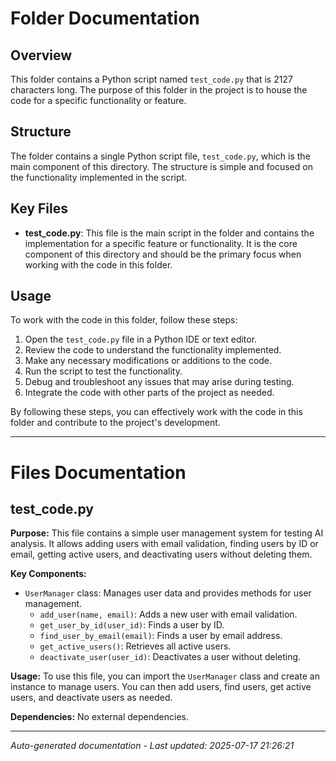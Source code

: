 # Folder Documentation

## Overview
This folder contains a Python script named `test_code.py` that is 2127 characters long. The purpose of this folder in the project is to house the code for a specific functionality or feature.

## Structure
The folder contains a single Python script file, `test_code.py`, which is the main component of this directory. The structure is simple and focused on the functionality implemented in the script.

## Key Files
- **test_code.py**: This file is the main script in the folder and contains the implementation for a specific feature or functionality. It is the core component of this directory and should be the primary focus when working with the code in this folder.

## Usage
To work with the code in this folder, follow these steps:
1. Open the `test_code.py` file in a Python IDE or text editor.
2. Review the code to understand the functionality implemented.
3. Make any necessary modifications or additions to the code.
4. Run the script to test the functionality.
5. Debug and troubleshoot any issues that may arise during testing.
6. Integrate the code with other parts of the project as needed.

By following these steps, you can effectively work with the code in this folder and contribute to the project's development.

---

# Files Documentation

## test_code.py

**Purpose:** This file contains a simple user management system for testing AI analysis. It allows adding users with email validation, finding users by ID or email, getting active users, and deactivating users without deleting them.

**Key Components:**
- `UserManager` class: Manages user data and provides methods for user management.
  - `add_user(name, email)`: Adds a new user with email validation.
  - `get_user_by_id(user_id)`: Finds a user by ID.
  - `find_user_by_email(email)`: Finds a user by email address.
  - `get_active_users()`: Retrieves all active users.
  - `deactivate_user(user_id)`: Deactivates a user without deleting.

**Usage:** To use this file, you can import the `UserManager` class and create an instance to manage users. You can then add users, find users, get active users, and deactivate users as needed.

**Dependencies:** No external dependencies.

---
*Auto-generated documentation - Last updated: 2025-07-17 21:26:21*
